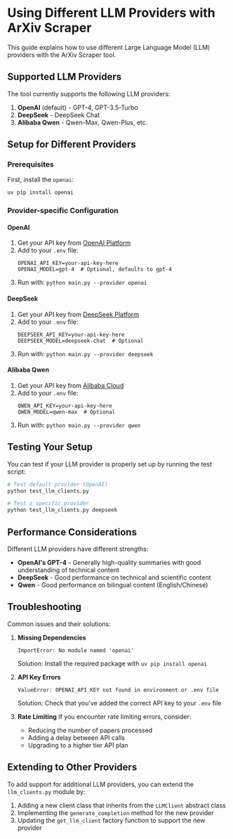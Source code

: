 # Using Different LLM Providers with ArXiv Scraper

This guide explains how to use different Large Language Model (LLM) providers with the ArXiv Scraper tool.

## Supported LLM Providers

The tool currently supports the following LLM providers:

1. **OpenAI** (default) - GPT-4, GPT-3.5-Turbo
2. **DeepSeek** - DeepSeek Chat
3. **Alibaba Qwen** - Qwen-Max, Qwen-Plus, etc.

## Setup for Different Providers

### Prerequisites

First, install the `openai`:

```bash
uv pip install openai
```

### Provider-specific Configuration

#### OpenAI

1. Get your API key from [OpenAI Platform](https://platform.openai.com/api-keys)
2. Add to your `.env` file:
   ```
   OPENAI_API_KEY=your-api-key-here
   OPENAI_MODEL=gpt-4  # Optional, defaults to gpt-4
   ```
3. Run with: `python main.py --provider openai`

#### DeepSeek

1. Get your API key from [DeepSeek Platform](https://platform.deepseek.com/)
2. Add to your `.env` file:
   ```
   DEEPSEEK_API_KEY=your-api-key-here
   DEEPSEEK_MODEL=deepseek-chat  # Optional
   ```
3. Run with: `python main.py --provider deepseek`

#### Alibaba Qwen

1. Get your API key from [Alibaba Cloud](https://bailian.console.aliyun.com/)
2. Add to your `.env` file:
   ```
   QWEN_API_KEY=your-api-key-here
   QWEN_MODEL=qwen-max  # Optional
   ```
3. Run with: `python main.py --provider qwen`

## Testing Your Setup

You can test if your LLM provider is properly set up by running the test script:

```bash
# Test default provider (OpenAI)
python test_llm_clients.py

# Test a specific provider
python test_llm_clients.py deepseek
```

## Performance Considerations

Different LLM providers have different strengths:

- **OpenAI's GPT-4** - Generally high-quality summaries with good understanding of technical content
- **DeepSeek** - Good performance on technical and scientific content
- **Qwen** - Good performance on bilingual content (English/Chinese)

## Troubleshooting

Common issues and their solutions:

1. **Missing Dependencies**
   ```
   ImportError: No module named 'openai'
   ```
   Solution: Install the required package with `uv pip install openai`

2. **API Key Errors**
   ```
   ValueError: OPENAI_API_KEY not found in environment or .env file
   ```
   Solution: Check that you've added the correct API key to your `.env` file

3. **Rate Limiting**
   If you encounter rate limiting errors, consider:
   - Reducing the number of papers processed
   - Adding a delay between API calls
   - Upgrading to a higher tier API plan

## Extending to Other Providers

To add support for additional LLM providers, you can extend the `llm_clients.py` module by:

1. Adding a new client class that inherits from the `LLMClient` abstract class
2. Implementing the `generate_completion` method for the new provider
3. Updating the `get_llm_client` factory function to support the new provider
